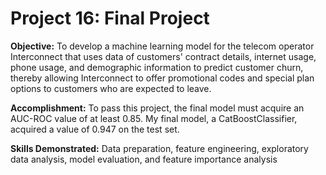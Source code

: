 # Project 16: Final Project
 
**Objective:** To develop a machine learning model for the telecom operator Interconnect that uses data of customers' contract details, internet usage, phone usage, and demographic information to predict customer churn, thereby allowing Interconnect to offer promotional codes and special plan options to customers who are expected to leave.

**Accomplishment:** To pass this project, the final model must acquire an AUC-ROC value of at least 0.85. My final model, a CatBoostClassifier, acquired a value of 0.947 on the test set.

**Skills Demonstrated:** Data preparation, feature engineering, exploratory data analysis, model evaluation, and feature importance analysis